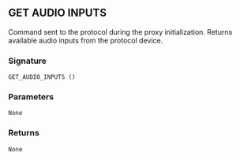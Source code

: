 ## GET AUDIO INPUTS

Command sent to the protocol during the proxy initialization. Returns available audio inputs from the protocol device.


### Signature

`GET_AUDIO_INPUTS ()`


### Parameters

`None`


### Returns

`None`